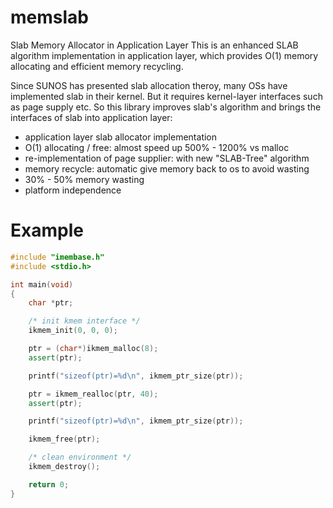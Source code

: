 memslab
=======

Slab Memory Allocator in Application Layer
This is an enhanced SLAB algorithm implementation in application layer,
which provides O(1) memory allocating and efficient memory recycling.

Since SUNOS has presented slab allocation theroy, many OSs have implemented
slab in their kernel. But it requires kernel-layer interfaces such as page
supply etc. So this library improves slab's algorithm and brings the
interfaces of slab into application layer:

- application layer slab allocator implementation
- O(1) allocating / free: almost speed up 500% - 1200% vs malloc
- re-implementation of page supplier: with new "SLAB-Tree" algorithm
- memory recycle: automatic give memory back to os to avoid wasting
- 30% - 50% memory wasting
- platform independence


Example
=======
```cpp
#include "imembase.h"
#include <stdio.h>

int main(void)
{
	char *ptr;

	/* init kmem interface */
	ikmem_init(0, 0, 0);

	ptr = (char*)ikmem_malloc(8);
	assert(ptr);

	printf("sizeof(ptr)=%d\n", ikmem_ptr_size(ptr));

	ptr = ikmem_realloc(ptr, 40);
	assert(ptr);

	printf("sizeof(ptr)=%d\n", ikmem_ptr_size(ptr));

	ikmem_free(ptr);

	/* clean environment */
	ikmem_destroy();

	return 0;
}
```

